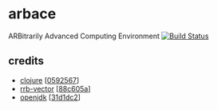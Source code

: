 # arbace
ARBitrarily Advanced Computing Environment
[![Build Status](https://travis-ci.org/bodza/arbace.svg?branch=master)](https://travis-ci.org/bodza/arbace)
## credits
- [clojure](https://github.com/clojure/clojure) [[0592567](https://github.com/clojure/clojure/commit/0592567e000e0f986834abe661a0a15d3a57178c)]
- [rrb-vector](https://github.com/clojure/core.rrb-vector) [[88c605a](https://github.com/clojure/core.rrb-vector/commit/88c605a72f1176813ca71d664275d480285f634e)]
- [openjdk](https://github.com/AdoptOpenJDK/openjdk-jdk11u) [[31d1dc2](https://github.com/AdoptOpenJDK/openjdk-jdk11u/commit/31d1dc2c0014788fcfc2a9348b5ba6481f1d347b)]
